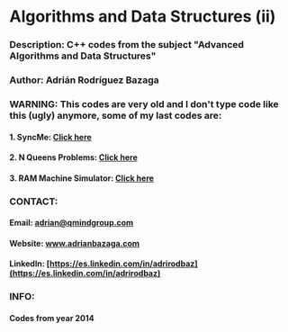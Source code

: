 # Algorithms and Data Structures (ii)</br>
### Description: C++ codes from the subject "Advanced Algorithms and Data Structures"
### Author: Adrián Rodríguez Bazaga
### WARNING: This codes are very old and I don't type code like this (ugly) anymore, some of my last codes are:
#### 1. SyncMe: [Click here](https://github.com/AdrianBZG/SyncMe)
#### 2. N Queens Problems: [Click here](https://github.com/AdrianBZG/N_Queens_Puzzle)
#### 3. RAM Machine Simulator: [Click here](https://github.com/AdrianBZG/RAM-Machine-Simulator)

### CONTACT: 
#### Email: adrian@qmindgroup.com
#### Website: www.adrianbazaga.com
#### LinkedIn: [https://es.linkedin.com/in/adrirodbaz](https://es.linkedin.com/in/adrirodbaz)

### INFO:
#### Codes from year 2014
